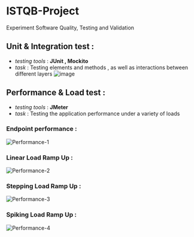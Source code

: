 # ISTQB-Project
Experiment Software Quality, Testing and Validation 

## Unit & Integration test :
 - <i>testing tools</i> : <b> JUnit  ,  Mockito </b> <br>
 - <i>task</i> : Testing elements and methods , as well as interactions between different layers
![image](https://user-images.githubusercontent.com/84160502/197419680-4bc4d317-ba81-4ebf-9a8b-3495f7ce820d.png)

## Performance & Load test :
 - <i>testing tools</i> : <b> JMeter </b> <br>
- <i>task</i> : Testing the application performance under a variety of loads 
### Endpoint performance :

![Performance-1](https://user-images.githubusercontent.com/84160502/197735118-2a4077a4-11d6-43b4-88a5-42de62c1e57d.png)

### Linear Load Ramp Up :

![Performance-2](https://user-images.githubusercontent.com/84160502/197735247-69b81a36-ed01-47ef-b3d4-b3572cd340c1.png)

### Stepping Load Ramp Up :

![Performance-3](https://user-images.githubusercontent.com/84160502/197736792-89357422-8359-4d62-bdbc-ae5ace005ddd.png)

### Spiking Load Ramp Up :

![Performance-4](https://user-images.githubusercontent.com/84160502/197735756-7e0d928d-742c-4217-875f-9c038d83747e.png)

